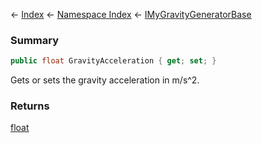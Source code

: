 ← [Index](Api-Index) ← [Namespace Index](Namespace-Index) ← [IMyGravityGeneratorBase](SpaceEngineers.Game.ModAPI.Ingame.IMyGravityGeneratorBase)

### Summary

```csharp
public float GravityAcceleration { get; set; }
```

Gets or sets the gravity acceleration in m/s^2.

### Returns

[float](https://docs.microsoft.com/en-us/dotnet/api/system.single?view=netframework-4.6)

